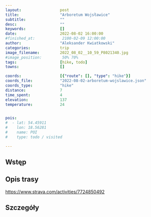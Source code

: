 ```yaml
---
layout:                 post
title:                  "Arboretum Wojsławice"
subtitle:               ""
desc:                   ""
keywords:               []
date:                   2022-08-02 16:00:00
#finished_at:            2100-02-09 12:00:00
author:                 "Aleksander Kwiatkowski"
categories:             trip
image_filename:         2022_08_02__10_59_P8021340.jpg
#image_position:         50% 70%
tags:                   [hike, todo]
towns:                  []

coords:                 [{"route": [], "type": "hike"}]
coords_file:            "2022-08-02-arboretum-wojslawice.json"
coords_type:            "hike"
distance:               7
time_spent:             4
elevation:              137
temperature:            24


pois:
#  - lat: 54.45911
#    lon: 18.56281
#    name: POI
#    type: todo / visited

---
```



## Wstęp

## Opis trasy

https://www.strava.com/activities/7724850492

## Szczegóły
